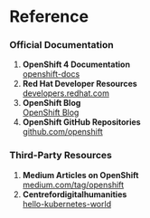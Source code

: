 # Reference

### **Official Documentation**
1. **OpenShift 4 Documentation**  
   <a href="https://docs.redhat.com/en" target="_blank">openshift-docs</a>
2. **Red Hat Developer Resources**  
   <a href="https://developers.redhat.com" target="_blank">developers.redhat.com</a>
3. **OpenShift Blog**  
   <a href="https://www.openshift.com/blog" target="_blank">OpenShift Blog</a>
4. **OpenShift GitHub Repositories**  
   <a href="https://github.com/openshift" target="_blank">github.com/openshift</a>

### **Third-Party Resources**
1. **Medium Articles on OpenShift**  
   <a href="https://medium.com/tag/openshift" target="_blank">medium.com/tag/openshift</a>
2. **Centrefordigitalhumanities**  
   <a href="https://centrefordigitalhumanities.github.io/hello-kubernetes-world/" target="_blank">hello-kubernetes-world</a>
